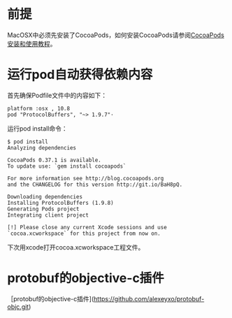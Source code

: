 # 前提
MacOSX中必须先安装了CocoaPods，如何安装CocoaPods请参阅[CocoaPods安装和使用教程](http://code4app.com/article/cocoapods-install-usage)。

# 运行pod自动获得依赖内容
首先确保Podfile文件中的内容如下：

    platform :osx , 10.8
	pod "ProtocolBuffers", "~> 1.9.7"·

运行pod install命令：

	$ pod install
	Analyzing dependencies

	CocoaPods 0.37.1 is available.
	To update use: `gem install cocoapods`

	For more information see http://blog.cocoapods.org
	and the CHANGELOG for this version http://git.io/BaH8pQ.

	Downloading dependencies
	Installing ProtocolBuffers (1.9.8)
	Generating Pods project
	Integrating client project

	[!] Please close any current Xcode sessions and use `cocoa.xcworkspace` for this project from now on.

下次用xcode打开cocoa.xcworkspace工程文件。

# protobuf的objective-c插件
［protobuf的objective-c插件](https://github.com/alexeyxo/protobuf-objc.git)
